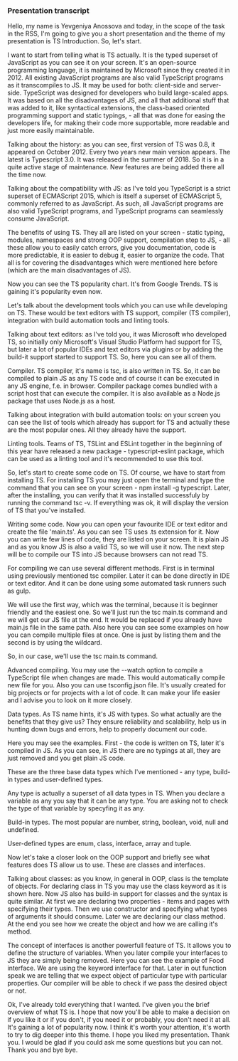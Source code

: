 ### Presentation transcript


Hello, my name is Yevgeniya Anossova and today, in the scope of the task in the RSS, I'm going to give you a short presentation and the theme of my presentation is TS Introduction. So, let's start.


I want to start from telling what is TS actually. It is the typed superset of JavaScript as you can see it on your screen. It's an open-source programming language, it is maintained by Microsoft since they created it in 2012. All existing JavaScript programs are also valid TypeScript programs as it transcompiles to JS. It may be used for both: client-side and server-side. TypeScript was designed for developers who build large-scaled apps. It was based on all the disadvantages of JS, and all that additional stuff that was added to it, like syntactical extensions, the class-based oriented programming support and static typings, - all that was done for easing the developers life, for making their code more supportable, more readable and just more easily maintainable. 


Talking about the history: as you can see, first version of TS was 0.8, it appeared on October 2012. Every two years new main version appears. The latest is Typescript 3.0. It was released in the summer of 2018. So it is in a quite active stage of maintenance. New features are being added there all the time now.


Talking about the compatibility with JS: as I've told you TypeScript is a strict superset of ECMAScript 2015, which is itself a superset of ECMAScript 5, commonly referred to as JavaScript. As such, all JavaScript programs are also valid TypeScript programs, and TypeScript programs can seamlessly consume JavaScript.


The benefits of using TS. They all are listed on your screen - static typing, modules, namespaces and strong OOP support, compilation step to JS, - all these allow you to easily catch errors, give you documentation, code is more predictable, it is easier to debug it, easier to organize the code. That all is for covering the disadvantages which were mentioned here before (which are the main disadvantages of JS).


Now you can see the TS popularity chart. It's from Google Trends. TS is gaining it's popularity even now.


Let's talk about the development tools which you can use while developing on TS. These would be text editors with TS support, compiler (TS compiler), integration with build automation tools and linting tools.


Talking about text editors: as I've told you, it was Microsoft who developed TS, so initially only Microsoft's Visual Studio Platform had support for TS, but later a lot of popular IDEs and text editors via plugins or by adding the build-it support started to support TS. So, here you can see all of them.


Compiler. TS compiler, it's name is tsc, is also written in TS. So, it can be compiled to plain JS as any TS code and of course it can be executed in any JS engine, f.e. in browser. Compiler package comes bundled with a script host that can execute the compiler. It is also available as a Node.js package that uses Node.js as a host.


Talking about integration with build automation tools: on your screen you can see the list of tools which already has support for TS and actually these are the most popular ones. All they already have the support.


Linting tools. Teams of TS, TSLint and ESLint together in the beginning of this year have released a new package - typescript-eslint package, which can be used as a linting tool and it's recommended to use this tool.


So, let's start to create some code on TS. Of course, we have to start from installing TS. For installing TS you may just open the terminal and type the command that you can see on your screen - npm install -g typescript. Later, after the installing, you can verify that it was installed successfuly by running the command tsc -v. If everything was ok, it will display the version of TS that you've installed.


Writing some code. Now you can open your favourite IDE or text editor and create the file 'main.ts'. As you can see TS uses .ts extension for it. Now you can write few lines of code, they are listed on your screen. It is plain JS and as you know JS is also a valid TS, so we will use it now. The next step will be to compile our TS into JS because browsers can not read TS.


For compiling we can use several different methods. First is in terminal using previously mentioned tsc compiler. Later it can be done directly in IDE or text editor. And it can be done using some automated task runners such as gulp.


We will use the first way, which was the terminal, because it is beginner friendly and the easiest one. So we'll just run the tsc main.ts command and we will get our JS file at the end. It would be replaced if you already have main.js file in the same path. Also here you can see some examples on how you can compile multiple files at once. One is just by listing them and the second is by using the wildcard.


So, in our case, we'll use the tsc main.ts command.


Advanced compiling. You may use the --watch option to compile a TypeScript file when changes are made. This would automatically compile new file for you. Also you can use tsconfig.json file. It's usually created for big projects or for projects with a lot of code. It can make your life easier and I advise you to look on it more closely.


Data types. As TS name hints, it's JS with types. So what actually are the benefits that they give us? They ensure reliability and scalability, help us in hunting down bugs and errors, help to properly document our code.


Here you may see the examples. First - the code is written on TS, later it's compiled in JS. As you can see, in JS there are no typings at all, they are just removed and you get plain JS code.


These are the three base data types which I've mentioned - any type, build-in types and user-defined types. 


Any type is actually a superset of all data types in TS. When you declare a variable as any you say that it can be any type. You are asking not to check the type of that variable by specyfing it as any.


Build-in types. The most popular are number, string, boolean, void, null and undefined.


User-defined types are enum, class, interface, array and tuple.


Now let's take a closer look on the OOP support and briefly see what features does TS allow us to use. These are classes and interfaces.


Talking about classes: as you know, in general in OOP, class is the template of objects. For declaring class in TS you may use the class keyword as it is shown here. Now JS also has build-in support for classes and the syntax is quite similar. At first we are declaring two properties - items and pages with specifying their types. Then we use constructor and specifying what types of arguments it should consume. Later we are declaring our class method. At the end you see how we create the object and how we are calling it's method.


The concept of interfaces is another powerfull feature of TS. It allows you to define the structure of variables. When you later compile your interfaces to JS they are simply being removed. Here you can see the example of Food interface. We are using the keyword interface for that. Later in out function speak we are telling that we expect object of particular type with particular properties. Our compiler will be able to check if we pass the desired object or not.


Ok, I've already told everything that I wanted. I've given you the brief overview of what TS is. I hope that now you'll be able to make a decision on if you like it or if you don't, if you need it or probably, you don't need it at all. It's gaining a lot of popularity now. I think it's worth your attention, it's worth to try to dig deeper into this theme. I hope you liked my presentation. Thank you. I would be glad if you could ask me some questions but you can not. Thank you and bye bye.
